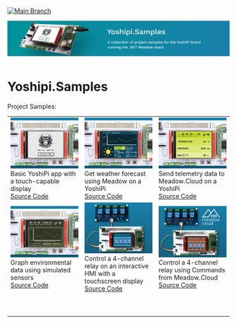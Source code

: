 [![Main Branch](https://github.com/jorgedevs/Yoshipi.Samples/actions/workflows/build.yml/badge.svg)](https://github.com/jorgedevs/Yoshipi.Samples/actions/workflows/build.yml) 

<img src="Design/yoshipi-samples-banner.jpg"  alt="Meadow.ProjectLab, C#, iot" style="margin-bottom:10px" />

# Yoshipi.Samples

Project Samples:

<table>
    <tr>
        <td>
            <img src="Design/raspberrypi-yoshipi-hello.jpg" alt="Raspberry Pi YoshiPi running basic sample Meadow app"/><br/>
            Basic YoshiPi app with a touch-capable display</br> 
            <a href="Source/HelloYoshipi/">Source Code</a>
        </td>
        <td>
            <img src="Design/raspberrypi-yoshipi-wifiweather.jpg" alt="Raspberry Pi YoshiPi geting weather forecast"/><br/>
            Get weather forecast using Meadow on a YoshiPi</br> 
            <a href="Source/WifiWeather/">Source Code</a>
        </td>
        <td>
            <img src="Design/raspberrypi-yoshipi-meadowcloud-logging.jpg" alt="Raspberry Pi YoshiPi meadow cloud logging"/><br/>
            Send telemetry data to Meadow.Cloud on a YoshiPi</br> 
            <a href="Source/MeadowCloudLogging/">Source Code</a>
        </td>
    </tr>
    <tr>
        <td>
            <img src="Design/raspberrypi-yoshipi-meadow-ambient-monitor.jpg" alt="Raspberry Pi YoshiPi meadow cloud ambient monitor"/><br/>
            Graph environmental data using simulated sensors</br>
            <a href="Source/AmbientMonitor/">Source Code</a>
        </td>
        <td>
            <img src="Design/raspberrypi-yoshipi-meadow-touch-relay.jpg" alt="Raspberry Pi YoshiPi meadow cloud command control"/><br/>
            Control a 4-channel relay on an interactive HMI with a touchscreen display</br> 
            <a href="Source/GroveRelayController/">Source Code</a>
        </td>
        <td>
            <img src="Design/raspberrypi-yoshipi-meadow-cloud-command.jpg" alt="Raspberry Pi YoshiPi meadow cloud command control"/><br/>
            Control a 4-channel relay using Commands from Meadow.Cloud</br> 
            <a href="Source/MeadowCloudCommands/">Source Code</a>
        </td>
    </tr>
    <tr>
        <td>
            <p>&nbsp;&nbsp;&nbsp;&nbsp;&nbsp;&nbsp;&nbsp;&nbsp;&nbsp;&nbsp;&nbsp;&nbsp;&nbsp;&nbsp;&nbsp;&nbsp;&nbsp;&nbsp;&nbsp;&nbsp;&nbsp;&nbsp;&nbsp;&nbsp;&nbsp;&nbsp;&nbsp;&nbsp;&nbsp;&nbsp;&nbsp;&nbsp;</p>
        </td>
        <td>
            <p>&nbsp;&nbsp;&nbsp;&nbsp;&nbsp;&nbsp;&nbsp;&nbsp;&nbsp;&nbsp;&nbsp;&nbsp;&nbsp;&nbsp;&nbsp;&nbsp;&nbsp;&nbsp;&nbsp;&nbsp;&nbsp;&nbsp;&nbsp;&nbsp;&nbsp;&nbsp;&nbsp;&nbsp;&nbsp;&nbsp;&nbsp;&nbsp;</p>
        </td>
        <td>
            <p>&nbsp;&nbsp;&nbsp;&nbsp;&nbsp;&nbsp;&nbsp;&nbsp;&nbsp;&nbsp;&nbsp;&nbsp;&nbsp;&nbsp;&nbsp;&nbsp;&nbsp;&nbsp;&nbsp;&nbsp;&nbsp;&nbsp;&nbsp;&nbsp;&nbsp;&nbsp;&nbsp;&nbsp;&nbsp;&nbsp;&nbsp;&nbsp;</p>
        </td>
    </tr>
</table>